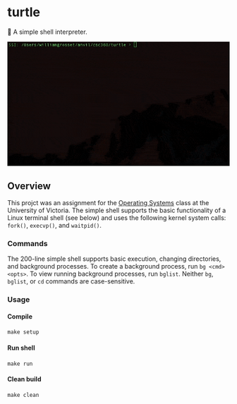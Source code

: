 # turtle
:turtle: A simple shell interpreter.

![alt text](https://github.com/williamgrosset/turtle/blob/master/example.gif "Shell")

## Overview
This projct was an assignment for the [Operating Systems](https://github.com/williamgrosset/turtle/blob/master/csc360_a1.pdf) class at the University of Victoria. The simple shell supports the basic functionality of a Linux terminal shell (see below) and uses the following kernel system calls: `fork()`, `execvp()`, and `waitpid()`.

### Commands
The 200-line simple shell supports basic execution, changing directories, and background processes. To create a background process, run `bg <cmd> <opts>`. To view running background processes, run `bglist`. Neither `bg`, `bglist`, or `cd` commands are case-sensitive.

### Usage
#### Compile
```
make setup
```

#### Run shell
```
make run
```

#### Clean build
```
make clean
```
